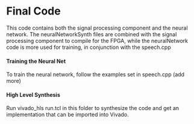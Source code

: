 # Final Code

This code contains both the signal processing component and the neural network. The neuralNetworkSynth files are combined with the signal processing component to compile for the FPGA, while the neuralNetwork code is more used for training, in conjunction with the speech.cpp

#### Training the Neural Net

To train the neural network, follow the examples set in speech.cpp (add more)

#### High Level Synthesis

Run vivado_hls run.tcl in this folder to synthesize the code and get an implementation that can be imported into Vivado.
